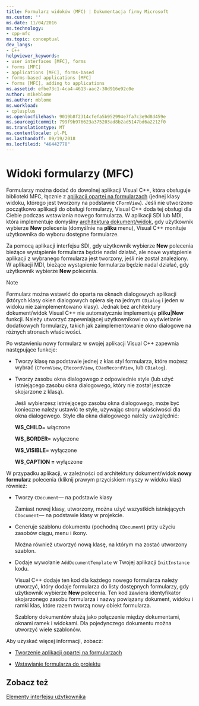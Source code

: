 ```yaml
---
title: Formularz widoków (MFC) | Dokumentacja firmy Microsoft
ms.custom: ''
ms.date: 11/04/2016
ms.technology:
- cpp-mfc
ms.topic: conceptual
dev_langs:
- C++
helpviewer_keywords:
- user interfaces [MFC], forms
- forms [MFC]
- applications [MFC], forms-based
- forms-based applications [MFC]
- forms [MFC], adding to applications
ms.assetid: efbe73c1-4ca4-4613-aac2-30d916e92c0e
author: mikeblome
ms.author: mblome
ms.workload:
- cplusplus
ms.openlocfilehash: 9019b8f2314cfefa5b952994e7fa7c3e9d8d459e
ms.sourcegitcommit: 799f9b976623a375203ad8b2ad5147bd6a2212f0
ms.translationtype: MT
ms.contentlocale: pl-PL
ms.lasthandoff: 09/19/2018
ms.locfileid: "46442778"
---
```

# <a name="form-views-mfc"></a>Widoki formularzy (MFC)

Formularzy można dodać do dowolnej aplikacji Visual C++, która obsługuje biblioteki MFC, łącznie z [aplikacji opartej na formularzach](../mfc/reference/creating-a-forms-based-mfc-application.md) (jednej klasy widoku, którego jest tworzony na podstawie `CFormView`). Jeśli nie utworzono początkowo aplikacji do obsługi formularzy, Visual C++ doda tej obsługi dla Ciebie podczas wstawiania nowego formularza. W aplikacji SDI lub MDI, która implementuje domyślny [architektura dokument/widok](../mfc/document-view-architecture.md), gdy użytkownik wybierze **New** polecenia (domyślnie na **pliku** menu), Visual C++ monituje użytkownika do wyboru dostępne formularze.

Za pomocą aplikacji interfejsu SDI, gdy użytkownik wybierze **New** polecenia bieżące wystąpienie formularza będzie nadal działać, ale nowe wystąpienie aplikacji z wybranego formularza jest tworzony, jeśli nie został znaleziony. W aplikacji MDI, bieżące wystąpienie formularza będzie nadal działać, gdy użytkownik wybierze **New** polecenia.

> [!NOTE]
>  Formularz można wstawić do oparta na oknach dialogowych aplikacji (których klasy okien dialogowych opiera się na jednym `CDialog` i jeden w widoku nie zaimplementowano klasy). Jednak bez architektury dokument/widok Visual C++ nie automatycznie implementuje **pliku**&#124;**New** funkcji. Należy utworzyć zapewniającej użytkownikowi na wyświetlanie dodatkowych formularzy, takich jak zaimplementowanie okno dialogowe na różnych stronach właściwości.

Po wstawieniu nowy formularz w swojej aplikacji Visual C++ zapewnia następujące funkcje:

- Tworzy klasę na podstawie jednej z klas styl formularza, które możesz wybrać (`CFormView`, `CRecordView`, `CDaoRecordView`, lub `CDialog`).

- Tworzy zasobu okna dialogowego z odpowiednie style (lub użyć istniejącego zasobu okna dialogowego, który nie został jeszcze skojarzone z klasą).

     Jeśli wybierzesz istniejącego zasobu okna dialogowego, może być konieczne należy ustawić te style, używając strony właściwości dla okna dialogowego. Style dla okna dialogowego należy uwzględnić:

     **WS_CHILD**= włączone

     **WS_BORDER**= wyłączone

     **WS_VISIBLE**= wyłączone

     **WS_CAPTION =** wyłączone

W przypadku aplikacji, w zależności od architektury dokument/widok **nowy formularz** polecenia (kliknij prawym przyciskiem myszy w widoku klas) również:

- Tworzy `CDocument`— na podstawie klasy

     Zamiast nowej klasy, utworzony, można użyć wszystkich istniejących `CDocument`— na podstawie klasy w projekcie.

- Generuje szablonu dokumentu (pochodną `CDocument`) przy użyciu zasobów ciągu, menu i ikony.

     Można również utworzyć nową klasę, na którym ma zostać utworzony szablon.

- Dodaje wywołanie `AddDocumentTemplate` w Twojej aplikacji `InitInstance` kodu.

     Visual C++ dodaje ten kod dla każdego nowego formularza należy utworzyć, który dodaje formularza do listy dostępnych formularzy, gdy użytkownik wybierze **New** polecenia. Ten kod zawiera identyfikator skojarzonego zasobu formularza i nazwy powiązany dokument, widoku i ramki klas, które razem tworzą nowy obiekt formularza.

     Szablony dokumentów służą jako połączenie między dokumentami, oknami ramek i widokami. Dla pojedynczego dokumentu można utworzyć wiele szablonów.

Aby uzyskać więcej informacji, zobacz:

- [Tworzenie aplikacji opartej na formularzach](../mfc/reference/creating-a-forms-based-mfc-application.md)

- [Wstawianie formularza do projektu](../mfc/inserting-a-form-into-a-project.md)

## <a name="see-also"></a>Zobacz też

[Elementy interfejsu użytkownika](../mfc/user-interface-elements-mfc.md)
